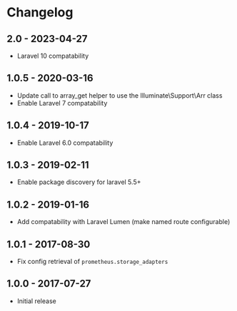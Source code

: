 # Changelog

## 2.0 - 2023-04-27

* Laravel 10 compatability

## 1.0.5 - 2020-03-16

* Update call to array_get helper to use the Illuminate\Support\Arr class
* Enable Laravel 7 compatability

## 1.0.4 - 2019-10-17

* Enable Laravel 6.0 compatability

## 1.0.3 - 2019-02-11

* Enable package discovery for laravel 5.5+

## 1.0.2 - 2019-01-16

* Add compatability with Laravel Lumen (make named route configurable)

## 1.0.1 - 2017-08-30

* Fix config retrieval of `prometheus.storage_adapters`

## 1.0.0 - 2017-07-27

* Initial release
